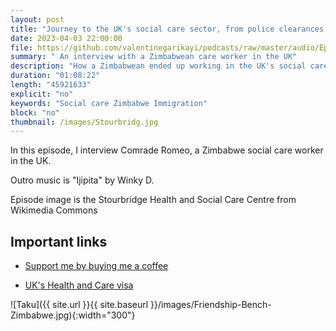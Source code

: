 ```yaml
---
layout: post
title: "Journey to the UK's social care sector, from police clearances to DBS checks"
date: 2023-04-03 22:00:00
file: https://github.com/valentinegarikayi/podcasts/raw/master/audio/Ep_08_2023_Romeo.mp3
summary: " An interview with a Zimbabwean care worker in the UK"
description: "How a Zimbabwean ended up working in the UK's social care sector"
duration: "01:08:22"
length: "45921633"
explicit: "no"
keywords: "Social care Zimbabwe Immigration"
block: "no"
thumbnail: /images/Stourbridg.jpg
---
```


In this episode, I interview Comrade Romeo, a Zimbabwe social care worker in the UK.

Outro music is "Ijipita" by Winky D.

Episode image is the Stourbridge Health and Social Care Centre from Wikimedia Commons


<!--more-->

## Important links
* [Support me by buying me a coffee](https://www.buymeacoffee.com/frangarika7)

* [UK's Health and Care visa](https://www.gov.uk/health-care-worker-visa)

![Taku]({{ site.url }}{{ site.baseurl }}/images/Friendship-Bench-Zimbabwe.jpg){:width="300"}

<!-- Google tag (gtag.js) -->
<script async src="https://www.googletagmanager.com/gtag/js?id=G-02DTBF3N7T"></script>
<script>
  window.dataLayer = window.dataLayer || [];
  function gtag(){dataLayer.push(arguments);}
  gtag('js', new Date());

  gtag('config', 'G-02DTBF3N7T');
</script>
